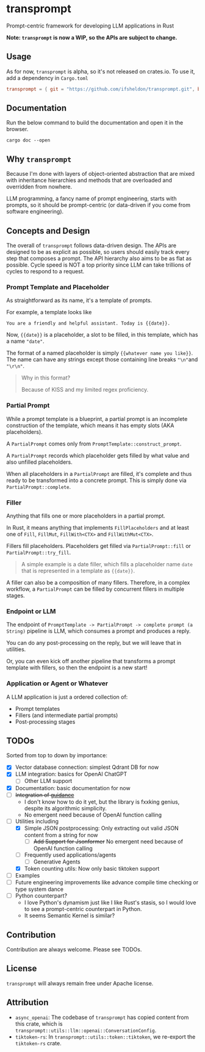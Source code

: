 # transprompt

Prompt-centric framework for developing LLM applications in Rust

**Note: `transprompt` is now a WIP, so the APIs are subject to change.**

## Usage

As for now, `transprompt` is alpha, so it's not released on crates.io. To use it, add a dependency in `Cargo.toml`

```toml
transprompt = { git = "https://github.com/ifsheldon/transprompt.git", branch = "main" }
```

## Documentation

Run the below command to build the documentation and open it in the browser.

```shell
cargo doc --open
```

## Why `transprompt`

Because I'm done with layers of object-oriented abstraction that are mixed with inheritance hierarchies and methods that
are overloaded and overridden from nowhere.

LLM programming, a fancy name of prompt engineering, starts with prompts, so it should be prompt-centric (or
data-driven if you come from software engineering).

## Concepts and Design

The overall of `transprompt` follows data-driven design. The APIs are designed to be as explicit as possible, so users
should easily track every step that composes a prompt. The API hierarchy also aims to be as flat as possible. Cycle
speed is NOT a top priority since LLM can take trillions of cycles to respond to a request.

### Prompt Template and Placeholder

As straightforward as its name, it's a template of prompts.

For example, a template looks like

```text
You are a friendly and helpful assistant. Today is {{date}}.
```

Now, `{{date}}` is a placeholder, a slot to be filled, in this template, which has a name `"date"`.

The format of a named placeholder is simply `{{whatever name you like}}`. The name can have any strings except those
containing line breaks `"\n"`and `"\r\n"`.
> Why in this format?
>
> Because of KISS and my limited regex proficiency.

### Partial Prompt

While a prompt template is a blueprint, a partial prompt is an incomplete construction of the template, which means it
has empty slots (AKA placeholders).

A `PartialPrompt` comes only from `PromptTemplate::construct_prompt`.

A `PartialPrompt` records which placeholder gets filled by what value and also unfilled placeholders.

When all placeholders in a `PartialPrompt` are filled, it's complete and thus ready to be transformed into a concrete
prompt. This is simply done via `PartialPrompt::complete`.

### Filler

Anything that fills one or more placeholders in a partial prompt.

In Rust, it means anything that implements `FillPlaceholders` and at least one of `Fill`, `FillMut`, `FillWith<CTX>`
and `FillWithMut<CTX>`.

Fillers fill placeholders. Placeholders get filled via `PartialPrompt::fill` or `PartialPrompt::try_fill`.

> A simple example is a date filler, which fills a placeholder name `date` that is represented in a template
> as `{{date}}`.

A filler can also be a composition of many fillers. Therefore, in a complex workflow, a `PartialPrompt` can be filled by
concurrent fillers in multiple stages.

### Endpoint or LLM

The endpoint of `PromptTemplate -> PartialPrompt -> complete prompt (a String)` pipeline is LLM, which consumes a prompt
and produces a reply.

You can do any post-processing on the reply, but we will leave that in utilities.

Or, you can even kick off another pipeline that transforms a prompt template with fillers, so then the endpoint is a new
start!

### Application or Agent or Whatever

A LLM application is just a ordered collection of:

* Prompt templates
* Fillers (and intermediate partial prompts)
* Post-processing stages

## TODOs

Sorted from top to down by importance:

- [x] Vector database connection: simplest Qdrant DB for now
- [x] LLM integration: basics for OpenAI ChatGPT
  - [ ] Other LLM support
- [x] Documentation: basic documentation for now
- [ ] ~~Integration of [guidance](https://github.com/microsoft/guidance)~~
    - I don't know how to do it yet, but the library is fxxking genius, despite its algorithmic simplicity.
    - No emergent need because of OpenAI function calling
- [ ] Utilities including
    - [x] Simple JSON postprocessing: Only extracting out valid JSON content from a string for now
      - [ ] ~~Add Support for Jsonformer~~ No emergent need because of OpenAI function calling
    - [ ] Frequently used applications/agents
      - [ ] Generative Agents
    - [x] Token counting utils: Now only basic tiktoken support
- [ ] Examples
- [ ] Future engineering improvements like advance compile time checking or type system dance
- [ ] Python counterpart?
    - I love Python's dynamism just like I like Rust's stasis, so I would love to see a prompt-centric counterpart in
      Python.
    - It seems Semantic Kernel is similar?

## Contribution

Contribution are always welcome. Please see TODOs.

## License

`transprompt` will always remain free under Apache license.

## Attribution

* `async_openai`: The codebase of `transprompt` has copied content from this crate, which
  is `transprompt::utils::llm::openai::ConversationConfig`.
* `tiktoken-rs`: In `transprompt::utils::token::tiktoken`, we re-export the `tiktoken-rs` crate.
